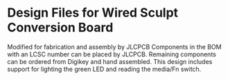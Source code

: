 # Design Files for Wired Sculpt Conversion Board
Modified for fabrication and assembly by JLCPCB
Components in the BOM with an LCSC number can be placed by JLCPCB. Remaining components can be ordered from Digikey and hand assembled.
This design includes support for lighting the green LED and reading the media/Fn switch.

